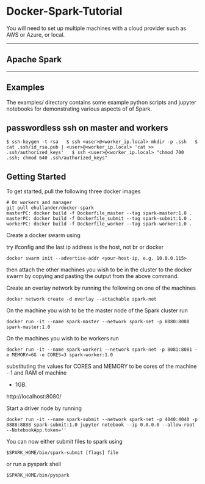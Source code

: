 # Docker-Spark-Tutorial

You will need to set up multiple machines with a cloud provider such as AWS or Azure, or local.

***
## Apache Spark

***
## Examples
The examples/ directory contains some example python scripts and jupyter notebooks for demonstrating various aspects of 
of Spark.

## passwordless ssh on master and workers  
`
$ ssh-keygen -t rsa  
$ ssh <user>@<worker_ip.local> mkdir -p .ssh  
$ cat .ssh/id_rsa.pub | <user>@<worker_ip.local> 'cat >> .ssh/authorized_keys'  
$ ssh <user>@<worker_ip.local> "chmod 700 .ssh; chmod 640 .ssh/authorized_keys"  
`

## Getting Started

To get started, pull the following three docker images
```
# On workers and manager
git pull ehullander/docker-spark 
masterPC: docker build -f Dockerfile_master --tag spark-master:1.0 .
masterPC: docker build -f Dockerfile_submit --tag spark-submit:1.0 .
workerPC: docker build -f Dockerfile_worker --tag spark-worker:1.0 .
```
Create a docker swarm using  

try ifconfig and the last ip address is the host, not br or docker

``` 
docker swarm init --advertise-addr <your-host-ip, e.g. 10.0.0.115>  
```
then attach the other machines you wish to be in the cluster to the docker swarm by copying and
pasting the output from the above command.

Create an overlay network by running the following on one of the machines
``` 
docker network create -d overlay --attachable spark-net
```
On the machine you wish to be the master node of the Spark cluster run
``` 
docker run -it --name spark-master --network spark-net -p 8080:8080 spark-master:1.0
```
On the machines you wish to be workers run
``` 
docker run -it --name spark-worker1 --network spark-net -p 8081:8081 -e MEMORY=6G -e CORES=3 spark-worker:1.0
```
substituting the values for CORES and MEMORY to be cores of the machine - 1 and RAM of machine
- 1GB.

http://localhost:8080/  

Start a driver node by running
``` 
docker run -it --name spark-submit --network spark-net -p 4040:4040 -p 8888:8888 spark-submit:1.0 jupyter notebook --ip 0.0.0.0 --allow-root --NotebookApp.token=''
```

You can now either submit files to spark using 
``` 
$SPARK_HOME/bin/spark-submit [flags] file 
```

or run a pyspark shell
``` 
$SPARK_HOME/bin/pyspark
```

